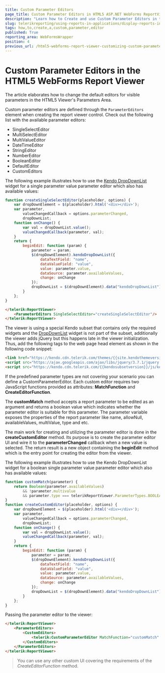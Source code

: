 ```yaml
---
title: Custom Parameter Editors
page_title: Custom Parameter Editors in HTML5 ASP.NET WebForms ReportViewer
description: "Learn how to Create and use Custom Parameter Editors in the HTML5 ASP.NET WebForms ReportViewer in Telerik Reporting."
slug: telerikreporting/using-reports-in-applications/display-reports-in-applications/web-application/html5-asp.net-web-forms-report-viewer/customizing/how-to-create-a-custom-parameter-editor
tags: how,to,create,a,custom,parameter,editor
published: True
reporting_area: WebFormsWrapper
position: 4
previous_url: /html5-webforms-report-viewer-customizing-custom-parameter-editor
---
```


# Custom Parameter Editors in the HTML5 WebForms Report Viewer

The article elaborates how to change the default editors for visible parameters in the HTML5 Viewer's Parameters Area.

Custom parameter editors are defined through the `ParameterEditors` element when creating the report viewer control. Check out the following list with the available parameter editors:

- SingleSelectEditor
- MultiSelectEditor
- MultiValueEditor
- DateTimeEditor
- StringEditor
- NumberEditor
- BooleanEditor
- DefaultEditor
- CustomEditors

The following example illustrates how to use the [Kendo DropDownList](https://demos.telerik.com/kendo-ui/dropdownlist/index) widget for a single parameter value parameter editor which also has available values:

```JavaScript
function createSingleSelectEditor(placeholder, options) {
	var dropDownElement = $(placeholder).html('<div></div>');
	var parameter,
		valueChangedCallback = options.parameterChanged,
		dropDownList;
	function onChange() {
		var val = dropDownList.value();
		valueChangedCallback(parameter, val);
	}
	return {
		beginEdit: function (param) {
			parameter = param;
			$(dropDownElement).kendoDropDownList({
				dataTextField: "name",
				dataValueField: "value",
				value: parameter.value,
				dataSource: parameter.availableValues,
				change: onChange
			});
			dropDownList = $(dropDownElement).data("kendoDropDownList");
		}
	};
}
```
```HTML
</telerik:ReportViewer>
	<ParameterEditors SingleSelectEditor="createSingleSelectEditor"/>
</telerik:ReportViewer>
```

The viewer is using a special Kendo subset that contains only the required widgets and the [DropDownList](https://demos.telerik.com/kendo-ui/dropdownlist/index) widget is not part of the subset, additionally the viewer adds jQuery but this happens late in the viewer initialization. Thus, add the following tags to the web page head element as shown in the following code snippet:

```HTML
<link href="https://kendo.cdn.telerik.com/themes/{{site.kendothemeversion}}/default/default-ocean-blue.css" rel="stylesheet" />
<script src="https://ajax.googleapis.com/ajax/libs/jquery/3.7.1/jquery.min.js"> </script>
<script src="https://kendo.cdn.telerik.com/{{kendosubsetversion}}/js/kendo.all.min.js"></script>
```

If the predefined parameter types are not covering your scenario you can define a CustomParameterEditor. Each custom editor requires two JavaScript functions provided as attributes: **MatchFunction** and **CreateEditorFunction**.

The **customMatch** method accepts a report parameter to be edited as an argument and returns a boolean value which indicates whether the parameter editor is suitable for this parameter. The parameter variable exposes the properties of the report parameter like name, allowNull, availableValues, multiValue, type and etc.

The main work for creating and utilizing the parameter editor is done in the **createCustomEditor** method. Its purpose is to create the parameter editor UI and wire it to the **parameterChanged** callback when a new value is selected. The return result is a new object containing the **beginEdit** method which is the entry point for creating the editor from the viewer.

The following example illustrates how to use the Kendo DropDownList widget for a boolean single parameter value parameter editor which also has available values:

```JavaScript
function customMatch(parameter) {
	return Boolean(parameter.availableValues)
		&& !parameter.multivalue
		&& parameter.type === telerikReportViewer.ParameterTypes.BOOLEAN;
}
function createCustomEditor(placeholder, options) {
	var dropDownElement = $(placeholder).html('<div></div>');
	var parameter,
		valueChangedCallback = options.parameterChanged,
		dropDownList;
	function onChange() {
		var val = dropDownList.value();
		valueChangedCallback(parameter, val);
	}
	return {
		beginEdit: function (param) {
			parameter = param;
			$(dropDownElement).kendoDropDownList({
				dataTextField: "name",
				dataValueField: "value",
				value: parameter.value,
				dataSource: parameter.availableValues,
				change: onChange
			});
			dropDownList = $(dropDownElement).data("kendoDropDownList");
		}
	};
}
```

Passing the parameter editor to the viewer:

```HTML
</telerik:ReportViewer>
	<ParameterEditors>
		<CustomEditors>
			<telerik:CustomParameterEditor MatchFunction="customMatch" CreateEditorFunction="createCustomEditor"></telerik:CustomParameterEditor>
		</CustomEditors>
	</ParameterEditors>
</telerik:ReportViewer>
```

> You can use any other custom UI covering the requirements of the _CreateEditorFunction_ method.
